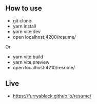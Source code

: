 ## How to use

- git clone
- yarn install
- yarn vite:dev
- open localhost:4200/resume/

Or

- yarn vite:build
- yarn vite:preview 
- open localhost:4210/resume/

## Live

- https://furryablack.github.io/resume/